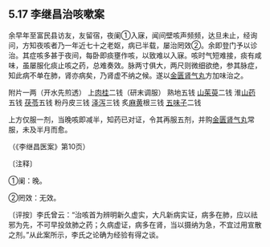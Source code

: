 ## 5.17 李继昌治咳嗽案

余早年至富民县访友，友留宿，夜阑①入寐，闻间壁咳声频频，达旦未止，经询问，方知夜咳者乃一年近七十之老妪，病已半载，屡治罔效②。余即登门予以诊治。其症咳多甚于夜间，每卧即痰壅作咳，以致难以入寐。咳时气短难接，痰有咸味，虽屡服化痰止咳之药，总难奏效。脉两寸俱大，两尺则微细欲绝，参其脉症，知此病不单在肺，肾亦病矣，乃肾虚不纳之候。遂以[金匮肾气丸](https://www.gmzyjc.com/read/fjx/fjx07-0.10.0.0.0.md)方加味治之。

附片一两（开水先煎透） 上[肉桂](https://www.gmzyjc.com/read/bc/bc07-0.3.0.0.0.md)二钱（研末调服） 熟地五钱 [山茱萸](https://www.gmzyjc.com/read/bc/bc18-0.0.1.0.0.md)二钱 淮[山药](https://www.gmzyjc.com/read/bc/bc17-0.1.6.0.0.md)五钱 [茯苓](https://www.gmzyjc.com/read/bc/bc05-0.0.1.0.0.md)五钱 粉丹皮三钱 [泽泻](https://www.gmzyjc.com/read/bc/bc05-0.0.4.0.0.md)三钱 炙[麻黄](https://www.gmzyjc.com/read/bc/bc01-1.1.1.0.0.md)根三钱 [五味子](https://www.gmzyjc.com/read/bc/bc18-0.0.2.0.0.md)二钱

上方仅服一剂，当晚咳即减半，知药已对证，令其再服五剂，并购[金匮肾气丸](https://www.gmzyjc.com/read/fjx/fjx07-0.10.0.0.0.md)常服，未及半月而愈。

（《李继昌医案》第10页）

〔注释〕

①阑：晚。

②罔效：无效。

〔评按〕李氏曾云：“治咳首为辨明新久虚实，大凡新病实证，病多在肺，应以祛邪为先，不可早投敛肺之药；久病虚证，病多在肾，当以摄纳为急，不宜过用宣散之剂。”从此案所示，李氏之论确为经验有得之谈。
